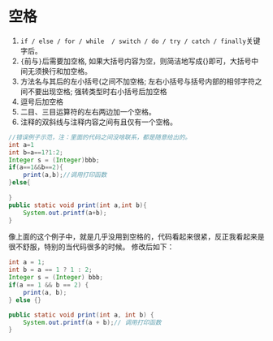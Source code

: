 # 空格
1. `if / else / for / while  / switch / do / try / catch / finally`关键字后。
2. `{`前与`}`后需要加空格, 如果大括号内容为空，则简洁地写成{}即可，大括号中间无须换行和加空格。
3. 方法名与其后的左小括号(之间不加空格; 左右小括号与括号内部的相邻字符之间不要出现空格; 强转类型时右小括号后加空格
4. 逗号后加空格
5. 二目、三目运算符的左右两边加一个空格。
6. 注释的双斜线与注释内容之间有且仅有一个空格。

```java
//错误例子示范，注：里面的代码之间没啥联系，都是随意给出的。
int a=1
int b=a==1?1:2;
Integer s = (Integer)bbb; 
if(a==1&&b==2){
    print(a,b);//调用打印函数
}else{
    
}
public static void print(int a,int b){
    System.out.printf(a+b);
}
```
像上面的这个例子中，就是几乎没用到空格的，代码看起来很紧，反正我看起来是很不舒服，特别的当代码很多的时候。
修改后如下：
```java
int a = 1;
int b = a == 1 ? 1 : 2;
Integer s = (Integer) bbb; 
if(a == 1 && b == 2) {
    print(a, b);
} else {}

public static void print(int a, int b) {
    System.out.printf(a + b);// 调用打印函数
}
```
